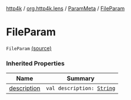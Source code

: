 [http4k](../../index.md) / [org.http4k.lens](../index.md) / [ParamMeta](index.md) / [FileParam](./-file-param.md)

# FileParam

`FileParam` [(source)](https://github.com/http4k/http4k/blob/master/http4k-core/src/main/kotlin/org/http4k/lens/ParamMeta.kt#L9)

### Inherited Properties

| Name | Summary |
|---|---|
| [description](description.md) | `val description: `[`String`](https://kotlinlang.org/api/latest/jvm/stdlib/kotlin/-string/index.html) |
